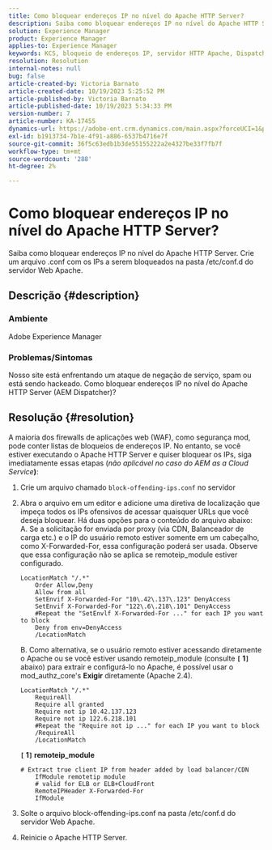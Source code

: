 ```yaml
---
title: Como bloquear endereços IP no nível do Apache HTTP Server?
description: Saiba como bloquear endereços IP no nível do Apache HTTP Server.
solution: Experience Manager
product: Experience Manager
applies-to: Experience Manager
keywords: KCS, bloqueio de endereços IP, servidor HTTP Apache, Dispatcher AEM
resolution: Resolution
internal-notes: null
bug: false
article-created-by: Victoria Barnato
article-created-date: 10/19/2023 5:25:52 PM
article-published-by: Victoria Barnato
article-published-date: 10/19/2023 5:34:33 PM
version-number: 7
article-number: KA-17455
dynamics-url: https://adobe-ent.crm.dynamics.com/main.aspx?forceUCI=1&pagetype=entityrecord&etn=knowledgearticle&id=9cbb468a-a46e-ee11-8df0-6045bd006793
exl-id: b1913734-7b1e-4f91-a886-6537b4716e7f
source-git-commit: 36f5c63edb1b3de55155222a2e4327be33f7fb7f
workflow-type: tm+mt
source-wordcount: '288'
ht-degree: 2%

---
```


# Como bloquear endereços IP no nível do Apache HTTP Server?


Saiba como bloquear endereços IP no nível do Apache HTTP Server. Crie um arquivo .conf com os IPs a serem bloqueados na pasta /etc/conf.d do servidor Web Apache.

## Descrição {#description}


### <b>Ambiente</b>

Adobe Experience Manager



### <b>Problemas/Sintomas</b>

Nosso site está enfrentando um ataque de negação de serviço, spam ou está sendo hackeado. Como bloquear endereços IP no nível do Apache HTTP Server (AEM Dispatcher)?


## Resolução {#resolution}


A maioria dos firewalls de aplicações web (WAF), como segurança mod, pode conter listas de bloqueios de endereços IP. No entanto, se você estiver executando o Apache HTTP Server e quiser bloquear os IPs, siga imediatamente essas etapas (*não aplicável no caso do AEM as a Cloud Service<b>*)</b>:

1. Crie um arquivo chamado `block-offending-ips.conf` no servidor
2. Abra o arquivo em um editor e adicione uma diretiva de localização que impeça todos os IPs ofensivos de acessar quaisquer URLs que você deseja bloquear. Há duas opções para o conteúdo do arquivo abaixo:<br>    A. Se a solicitação for enviada por proxy (via CDN, Balanceador de carga etc.) e o IP do usuário remoto estiver somente em um cabeçalho, como X-Forwarded-For, essa configuração poderá ser usada. Observe que essa configuração não se aplica se remoteip_module estiver configurado.


   ```
   LocationMatch "/.*"
       Order Allow,Deny
       Allow from all
       SetEnvif X-Forwarded-For "10\.42\.137\.123" DenyAccess
       SetEnvif X-Forwarded-For "122\.6\.218\.101" DenyAccess
       #Repeat the "SetEnvlf X-Forwarded-For ..." for each IP you want to block
       Deny from env=DenyAccess
       /LocationMatch
   ```

   B. Como alternativa, se o usuário remoto estiver acessando diretamente o Apache ou se você estiver usando remoteip_module (consulte <b>`[` 1`]` </b> abaixo) para extrair e configurá-lo no Apache, é possível usar o mod_authz_core&#39;s <b>Exigir</b> diretamente (Apache 2.4).


   ```
   LocationMatch "/.*"
       RequireAll
       Require all granted
       Require not ip 10.42.137.123
       Require not ip 122.6.218.101
       #Repeat the "Require not ip ..." for each IP you want to block
       /RequireAll
       /LocationMatch
   ```


   <b>`[` 1`]`  remoteip_module</b>


   ```
   # Extract true client IP from header added by load balancer/CDN
       IfModule remotetip module
       # valid for ELB or ELB+CloudFront
       RemoteIPHeader X-Forwarded-For
       IfModule
   ```


3. Solte o arquivo block-offending-ips.conf na pasta /etc/conf.d do servidor Web Apache.
4. Reinicie o Apache HTTP Server.
